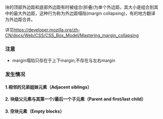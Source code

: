 块的顶部外边距和底部外边距有时被组合(折叠)为单个外边距，其大小是组合到其中的最大外边距，这种行为称为外边距塌陷(margin collapsing)，有的地方翻译为外边距合并。

详见<https://developer.mozilla.org/zh-CN/docs/Web/CSS/CSS_Box_Model/Mastering_margin_collapsing>
 
### 注意
- margin塌陷只存在于上下margin,不存在与左右margin


### 发生情况
#### 1.相邻的兄弟姐妹元素（Adjacent siblings）

#### 2. 块级父元素与其第一个/最后一个子元素（Parent and first/last child）

#### 3. 空块元素（Empty blocks）
